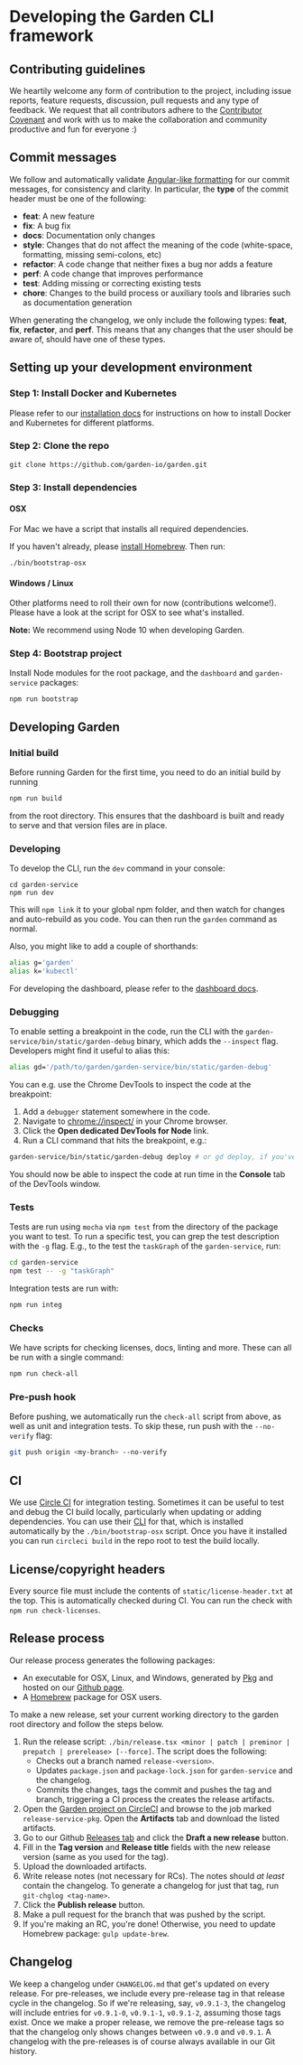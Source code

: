 # Developing the Garden CLI framework

## Contributing guidelines

We heartily welcome any form of contribution to the project, including issue reports, feature requests,
discussion, pull requests and any type of feedback. We request that all contributors
adhere to the [Contributor Covenant](CODE_OF_CONDUCT.md) and work with us to make the collaboration and
community productive and fun for everyone :)

## Commit messages

We follow and automatically validate
[Angular-like formatting](https://github.com/angular/angular.js/blob/master/DEVELOPERS.md#commits) for our
commit messages, for consistency and clarity. In particular, the **type** of the commit header must be one of the following:

* **feat**: A new feature
* **fix**: A bug fix
* **docs**: Documentation only changes
* **style**: Changes that do not affect the meaning of the code (white-space, formatting, missing
  semi-colons, etc)
* **refactor**: A code change that neither fixes a bug nor adds a feature
* **perf**: A code change that improves performance
* **test**: Adding missing or correcting existing tests
* **chore**: Changes to the build process or auxiliary tools and libraries such as documentation
  generation

When generating the changelog, we only include the following types: **feat**, **fix**, **refactor**, and **perf**. This means that any changes that the user should be aware of, should have one of these types.

## Setting up your development environment

### Step 1: Install Docker and Kubernetes

Please refer to our [installation docs](./docs/basics/installation.md) for instructions on how to install Docker and Kubernetes for different platforms.

### Step 2: Clone the repo

    git clone https://github.com/garden-io/garden.git

### Step 3: Install dependencies

#### OSX

For Mac we have a script that installs all required dependencies.

If you haven't already, please [install Homebrew](https://docs.brew.sh/Installation). Then run:

    ./bin/bootstrap-osx

#### Windows / Linux

Other platforms need to roll their own for now (contributions welcome!). Please have a look at the script for OSX to see what's installed.

**Note:** We recommend using Node 10 when developing Garden.

### Step 4: Bootstrap project

Install Node modules for the root package, and the `dashboard` and `garden-service` packages:

    npm run bootstrap

## Developing Garden

### Initial build

Before running Garden for the first time, you need to do an initial build by running

```sh
npm run build
```

from the root directory. This ensures that the dashboard is built and ready to serve and that version files are in place.

### Developing

To develop the CLI, run the `dev` command in your console:

    cd garden-service
    npm run dev

This will `npm link` it to your global npm folder, and then watch for
changes and auto-rebuild as you code. You can then run the `garden` command as normal.

Also, you might like to add a couple of shorthands:

```sh
alias g='garden'
alias k='kubectl'
```

For developing the dashboard, please refer to the [dashboard docs](./dashboard/README.mdj).

### Debugging

To enable setting a breakpoint in the code, run the CLI with the `garden-service/bin/static/garden-debug` binary, which adds the `--inspect` flag. Developers might find it useful to alias this:

```sh
alias gd='/path/to/garden/garden-service/bin/static/garden-debug'
```

You can e.g. use the Chrome DevTools to inspect the code at the breakpoint:

1. Add a `debugger` statement somewhere in the code.
2. Navigate to [chrome://inspect/](chrome://inspect/) in your Chrome browser.
3. Click the **Open dedicated DevTools for Node** link.
4. Run a CLI command that hits the breakpoint, e.g.:

```sh
garden-service/bin/static/garden-debug deploy # or gd deploy, if you've set the alias
```

You should now be able to inspect the code at run time in the **Console** tab of the DevTools window.

### Tests

Tests are run using `mocha` via `npm test` from the directory of the package you want to test. To run a specific test, you can grep the test description with the `-g` flag. E.g., to the test the `taskGraph` of the `garden-service`, run:

```sh
cd garden-service
npm test -- -g "taskGraph"
```

Integration tests are run with:


```sh
npm run integ
```

### Checks

We have scripts for checking licenses, docs, linting and more. These can all be run with a single command:

```sh
npm run check-all
```

### Pre-push hook

Before pushing, we automatically run the `check-all` script from above, as well as unit and integration tests. To skip these, run push with the `--no-verify` flag:

```sh
git push origin <my-branch> --no-verify
```

## CI

We use [Circle CI](https://circleci.com) for integration testing. Sometimes
it can be useful to test and debug the CI build locally, particularly when
updating or adding dependencies. You can use their
[CLI](https://circleci.com/docs/2.0/local-jobs/) for that, which
is installed automatically by the `./bin/bootstrap-osx` script. Once you
have it installed you can run `circleci build` in the repo root to test
the build locally.

## License/copyright headers

Every source file must include the contents of `static/license-header.txt` at the top. This is
automatically checked during CI. You can run the check with `npm run check-licenses`.

## Release process

Our release process generates the following packages:

* An executable for OSX, Linux, and Windows, generated by [Pkg](https://github.com/zeit/pkg) and hosted on our [Github page](https://github.com/garden-io/garden/releases).
* A [Homebrew](https://brew.sh/) package for OSX users.

To make a new release, set your current working directory to the garden root directory and follow the steps below.

1. Run the release script: `./bin/release.tsx <minor | patch | preminor | prepatch | prerelease> [--force]`. The script does the following:
    * Checks out a branch named `release-<version>`.
    * Updates `package.json` and `package-lock.json` for `garden-service` and the changelog.
    * Commits the changes, tags the commit and pushes the tag and branch, triggering a CI process the creates the release artifacts.
2. Open the [Garden project on CircleCI](https://circleci.com/gh/garden-io/garden) and browse to the job marked `release-service-pkg`. Open the **Artifacts** tab and download the listed artifacts.
3. Go to our Github [Releases tab](https://github.com/garden-io/garden/releases) and click the **Draft a new release** button.
4. Fill in the **Tag version** and **Release title** fields with the new release version (same as you used for the tag).
5. Upload the downloaded artifacts.
6. Write release notes (not necessary for RCs). The notes should _at least_ contain the changelog. To generate a changelog for just that tag, run `git-chglog <tag-name>`.
7. Click the **Publish release** button.
8. Make a pull request for the branch that was pushed by the script.
9. If you're making an RC, you're done! Otherwise, you need to update Homebrew package: `gulp update-brew`.

## Changelog

We keep a changelog under `CHANGELOG.md` that get's updated on every release. For pre-releases, we include every pre-release tag in that release cycle in the changelog. So if we're releasing, say, `v0.9.1-3`, the changelog will include entries for `v0.9.1-0`, `v0.9.1-1`, `v0.9.1-2`, assuming those tags exist. Once we make a proper release, we remove the pre-release tags so that the changelog only shows changes between `v0.9.0` and `v0.9.1`. A changelog with the pre-releases is of course always available in our Git history.

